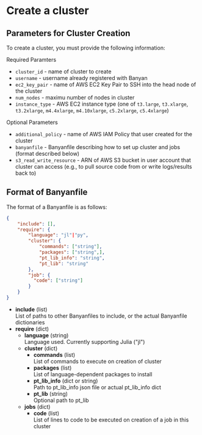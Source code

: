 # Create a cluster

## Parameters for Cluster Creation

To create a cluster, you must provide the following information:

Required Paramters
* `cluster_id` - name of cluster to create
* `username` - username already registered with Banyan
* `ec2_key_pair` - name of AWS EC2 Key Pair to SSH into the head node of the cluster
* `num_nodes` - maximu number of nodes in cluster
* `instance_type` - AWS EC2 instance type (one of `t3.large`, `t3.xlarge`, `t3.2xlarge`, `m4.4xlarge`, `m4.10xlarge`, `c5.2xlarge`, `c5.4xlarge`)

Optional Parameters
* `additional_policy` - name of AWS IAM Policy that user created for the cluster
* `banyanfile` - Banyanfile describing how to set up cluster and jobs (format described below)
* `s3_read_write_resource` - ARN of AWS S3 bucket in user account that cluster can access (e.g., to pull source code from or write logs/results back to)


## Format of Banyanfile

The format of a Banyanfile is as follows:
```json
{
    "include": [],
    "require": {
        "language": "jl"|"py",
        "cluster": {
            "commands": ["string"],
            "packages": ["string",],
            "pt_lib_info": "string",
            "pt_lib": "string"
        },
        "job": {
          "code": ["string"]
        }
    }
}
```
* **include** (list)  
List of paths to other Banyanfiles to include, or the actual Banyanfile dictionaries
* **require** (dict)
  * **language** (string)  
  Language used. Currently supporting Julia ("jl")
  * **cluster** (dict)
    * **commands** (list)  
    List of commands to execute on creation of cluster
    * **packages** (list)  
    List of language-dependent packages to install
    * **pt_lib_info** (dict or string)  
    Path to pt_lib_info json file or actual pt_lib_info dict
    * **pt_lib** (string)  
    Optional path to pt_lib
  * **jobs** (dict)  
    * **code** (list)  
    List of lines to code to be executed on creation of a job in this cluster
